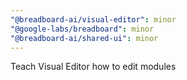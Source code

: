 ```yaml
---
"@breadboard-ai/visual-editor": minor
"@google-labs/breadboard": minor
"@breadboard-ai/shared-ui": minor
---
```


Teach Visual Editor how to edit modules
